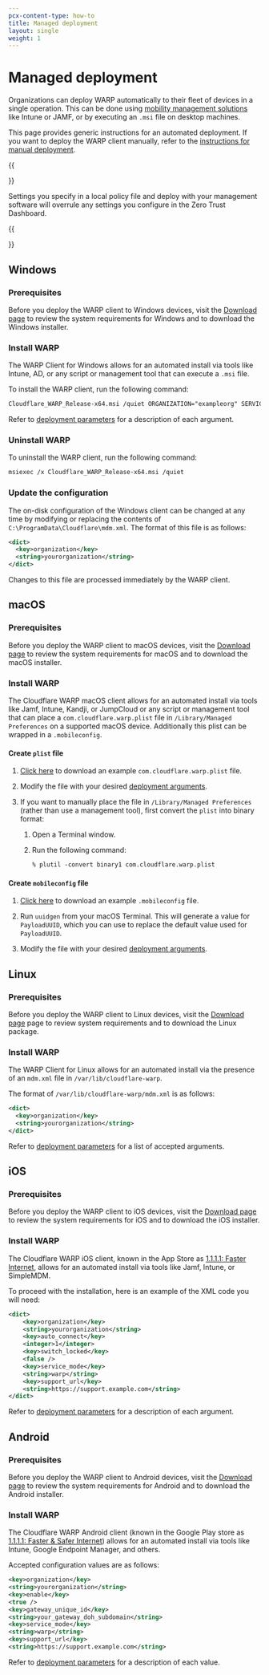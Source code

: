 ```yaml
---
pcx-content-type: how-to
title: Managed deployment
layout: single
weight: 1
---
```


# Managed deployment

Organizations can deploy WARP automatically to their fleet of devices in a single operation. This can be done using [mobility management solutions](/cloudflare-one/connections/connect-devices/warp/deployment/mdm-deployment/partners/) like Intune or JAMF, or by executing an `.msi` file on desktop machines.

This page provides generic instructions for an automated deployment. If you want to deploy the WARP client manually, refer to the [instructions for manual deployment](/cloudflare-one/connections/connect-devices/warp/deployment/manual-deployment/).

{{<Aside type="warning">}}

Settings you specify in a local policy file and deploy with your management software will overrule any settings you configure in the Zero Trust Dashboard.

{{</Aside>}}

## Windows

### Prerequisites

Before you deploy the WARP client to Windows devices, visit the [Download page](/cloudflare-one/connections/connect-devices/warp/download-warp/#windows) to review the system requirements for Windows and to download the Windows installer.

### Install WARP

The WARP Client for Windows allows for an automated install via tools like Intune, AD, or any script or management tool that can execute a `.msi` file.

To install the WARP client, run the following command:

```txt
Cloudflare_WARP_Release-x64.msi /quiet ORGANIZATION="exampleorg" SERVICE_MODE="warp" SUPPORT_URL="http://support.example.com"
```

Refer to [deployment parameters](/cloudflare-one/connections/connect-devices/warp/deployment/mdm-deployment/parameters/) for a description of each argument.

### Uninstall WARP

To uninstall the WARP client, run the following command:

```txt
msiexec /x Cloudflare_WARP_Release-x64.msi /quiet
```

### Update the configuration

The on-disk configuration of the Windows client can be changed at any time by modifying or replacing the contents of `C:\ProgramData\Cloudflare\mdm.xml`. The format of this file is as follows:

```xml
<dict>
  <key>organization</key>
  <string>yourorganization</string>
</dict>
```

Changes to this file are processed immediately by the WARP client.

## macOS

### Prerequisites

Before you deploy the WARP client to macOS devices, visit the [Download page](/cloudflare-one/connections/connect-devices/warp/download-warp/#macos) to review the system requirements for macOS and to download the macOS installer.

### Install WARP

The Cloudflare WARP macOS client allows for an automated install via tools like Jamf, Intune, Kandji, or JumpCloud or any script or management tool that can place a `com.cloudflare.warp.plist` file in `/Library/Managed Preferences` on a supported macOS device. Additionally this plist can be wrapped in a `.mobileconfig`.

#### Create `plist` file

1. [Click here](/cloudflare-one/static/documentation/connections/com.cloudflare.warp.plist) to download an example `com.cloudflare.warp.plist` file.

2. Modify the file with your desired [deployment arguments](/cloudflare-one/connections/connect-devices/warp/deployment/mdm-deployment/parameters/).

3. If you want to manually place the file in `/Library/Managed Preferences` (rather than use a management tool), first convert the `plist` into binary format:

    1. Open a Terminal window.
    2. Run the following command:

        ```txt
        % plutil -convert binary1 com.cloudflare.warp.plist
        ```

#### Create `mobileconfig` file

1. [Click here](/cloudflare-one/static/documentation/connections/CloudflareWARP.mobileconfig) to download an example `.mobileconfig` file.

2. Run `uuidgen` from your macOS Terminal. This will generate a value for `PayloadUUID`, which you can use to replace the default value used for `PayloadUUID`.

3. Modify the file with your desired [deployment arguments](/cloudflare-one/connections/connect-devices/warp/deployment/mdm-deployment/parameters/).

## Linux

### Prerequisites

Before you deploy the WARP client to Linux devices, visit the [Download page](/cloudflare-one/connections/connect-devices/warp/download-warp/#linux) page to review system requirements and to download the Linux package.

###  Install WARP
The WARP Client for Linux allows for an automated install via the presence of an `mdm.xml` file in `/var/lib/cloudflare-warp`.

The format of `/var/lib/cloudflare-warp/mdm.xml` is as follows:

```xml
<dict>
  <key>organization</key>
  <string>yourorganization</string>
</dict>
```

Refer to [deployment parameters](/cloudflare-one/connections/connect-devices/warp/deployment/mdm-deployment/parameters/) for a list of accepted arguments.

## iOS

### Prerequisites

Before you deploy the WARP client to iOS devices, visit the [Download page](/cloudflare-one/connections/connect-devices/warp/download-warp/#ios) to review the system requirements for iOS and to download the iOS installer.

### Install WARP

The Cloudflare WARP iOS client, known in the App Store as [1.1.1.1: Faster Internet](https://apps.apple.com/us/app/1-1-1-1-faster-internet/id1423538627), allows for an automated install via tools like Jamf, Intune, or SimpleMDM.

To proceed with the installation, here is an example of the XML code you will need:

```xml
<dict>
    <key>organization</key>
    <string>yourorganization</string>
    <key>auto_connect</key> 
    <integer>1</integer>
    <key>switch_locked</key> 
    <false />
    <key>service_mode</key>
    <string>warp</string>
    <key>support_url</key>
    <string>https://support.example.com</string>
</dict>
```

Refer to [deployment parameters](/cloudflare-one/connections/connect-devices/warp/deployment/mdm-deployment/parameters/) for a description of each argument.

## Android

### Prerequisites

Before you deploy the WARP client to Android devices, visit the [Download page](/cloudflare-one/connections/connect-devices/warp/download-warp/#android) to review the system requirements for Android and to download the Android installer.

### Install WARP

The Cloudflare WARP Android client (known in the Google Play store as [1.1.1.1: Faster & Safer Internet](https://play.google.com/store/apps/details?id=com.cloudflare.onedotonedotonedotone\&hl=en\&gl=US)) allows for an automated install via tools like Intune, Google Endpoint Manager, and others.

Accepted configuration values are as follows:

```xml
<key>organization</key>
<string>yourorganization</string>
<key>enable</key>
<true />
<key>gateway_unique_id</key>
<string>your_gateway_doh_subdomain</string>
<key>service_mode</key>
<string>warp</string>
<key>support_url</key>
<string>https://support.example.com</string>
```

Refer to [deployment parameters](/cloudflare-one/connections/connect-devices/warp/deployment/mdm-deployment/parameters/) for a description of each value.
